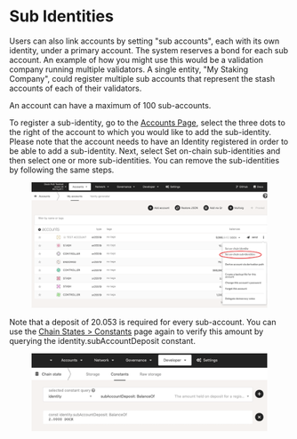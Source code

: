 # Sub Identities

Users can also link accounts by setting "sub accounts", each with its own identity, under a primary account. The system reserves a bond for each sub account. An example of how you might use this would be a validation company running multiple validators. A single entity, "My Staking Company", could register multiple sub accounts that represent the stash accounts of each of their validators.

An account can have a maximum of 100 sub-accounts.

To register a sub-identity, go to the [Accounts Page](https://fe.dock.io/#/accounts), select the three dots to the right of the account to which you would like to add the sub-identity. Please note that the account needs to have an Identity registered in order to be able to add a sub-identity. Next, select Set on-chain sub-identities and then select one or more sub-identities. You can remove the sub-identities by following the same steps.

<figure><img src="../.gitbook/assets/subidentity.png" alt=""><figcaption></figcaption></figure>

Note that a deposit of 20.053 is required for every sub-account. You can use the [Chain States > Constants](https://fe.dock.io/#/chainstate/constants) page again to verify this amount by querying the identity.subAccountDeposit constant.

<figure><img src="../.gitbook/assets/subaccountdeposit.png" alt=""><figcaption></figcaption></figure>
